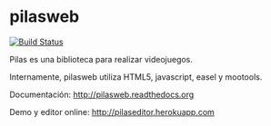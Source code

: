 pilasweb
========

[![Build Status](https://secure.travis-ci.org/hugoruscitti/pilasweb.png?branch=master)](http://travis-ci.org/hugoruscitti/pilasweb)

Pilas es una biblioteca para realizar videojuegos.

Internamente, pilasweb utiliza HTML5, javascript, easel y mootools.

Documentación: http://pilasweb.readthedocs.org

Demo y editor online: http://pilaseditor.herokuapp.com
